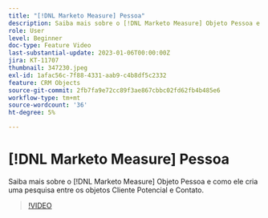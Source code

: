```yaml
---
title: "[!DNL Marketo Measure] Pessoa"
description: Saiba mais sobre o [!DNL Marketo Measure] Objeto Pessoa e como ele cria uma pesquisa entre os objetos Cliente Potencial e Contato.
role: User
level: Beginner
doc-type: Feature Video
last-substantial-update: 2023-01-06T00:00:00Z
jira: KT-11707
thumbnail: 347230.jpeg
exl-id: 1afac56c-7f88-4331-aab9-c4b8df5c2332
feature: CRM Objects
source-git-commit: 2fb7fa9e72cc89f3ae867cbbc02fd62fb4b485e6
workflow-type: tm+mt
source-wordcount: '36'
ht-degree: 5%

---
```


# [!DNL Marketo Measure] Pessoa

Saiba mais sobre o [!DNL Marketo Measure] Objeto Pessoa e como ele cria uma pesquisa entre os objetos Cliente Potencial e Contato.

>[!VIDEO](https://video.tv.adobe.com/v/347230/?quality=12&learn=on)
